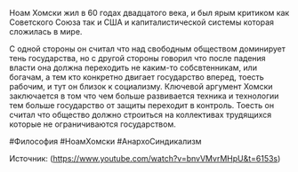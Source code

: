 Ноам Хомски жил в 60 годах двадцатого века, и был ярым критиком как Советского Союза так и США и капиталистической системы которая сложилась в мире. 

С одной стороны он считал что над свободным обществом доминирует тень государства, но с другой стороны говорил что после падения власти она должна переходить не каким-то собсвтенникам, или богачам, а тем кто конкретно двигает государство вперед, тоесть рабочим, и тут он близок к социализму. Ключевой аргумент Хомски заключается в том что чем больше развивается техника и технологии тем больше государство от защиты переходит в контроль. Тоесть он считал что общество должно строиться на коллективах трудящихся которые не ограничиваются государством. 


#Философия #НоамХомски #АнархоСиндикализм

Источник: (https://www.youtube.com/watch?v=bnvVMvrMHpU&t=6153s)
